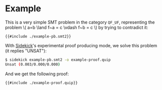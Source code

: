 # Example

This is a very simple SMT problem in the category `QF_UF`, representing
the problem \\( a=b \land f~a = c \vdash f~b = c \\) by trying to contradict it:

```smtlib2
{{#include ./example-pb.smt2}}
```

With [Sidekick](https://github.com/c-cube/sidekick)'s experimental
proof producing mode, we solve this problem (it replies "UNSAT"):

```sh
$ sidekick example-pb.smt2 -o example-proof.quip
Unsat (0.003/0.000/0.000)
```

And we get the following proof:

```sexp
{{#include ./example-proof.quip}}
```

